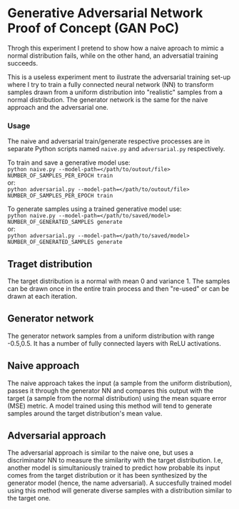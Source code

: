 # Generative Adversarial Network Proof of Concept (GAN PoC)
Throgh this experiment I pretend to show how a naive aproach to mimic a
normal distribution fails, while on the other hand, an adversatial training succeeds.

This is a useless experiment ment to ilustrate the adversarial training set-up 
where I try to train a fully connected neural network (NN) to transform samples
drawn from a uniform distribution into "realistic" samples from a normal distribution.
The generator network is the same for the naive approach and the adversarial one.

### Usage
The naive and adversarial train/generate respective processes are in separate Python
scripts named `naive.py` and `adversarial.py` respectively.

To train and save a generative model use:  
`python naive.py --model-path=</path/to/outout/file> NUMBER_OF_SAMPLES_PER_EPOCH train`  
or:  
`python adversarial.py --model-path=</path/to/outout/file> NUMBER_OF_SAMPLES_PER_EPOCH train`

To generate samples using a trained generative model use:  
`python naive.py --model-path=</path/to/saved/model> NUMBER_OF_GENERATED_SAMPLES generate`  
or:  
`python adversarial.py --model-path=</path/to/saved/model> NUMBER_OF_GENERATED_SAMPLES generate`  

## Traget distribution
The target distribution is a normal with mean 0 and variance 1.
The samples can be drawn once in the entire train process and then "re-used" or
can be drawn at each iteration.

## Generator network
The generator network samples from a uniform distribution with range -0.5,0.5.
It has a number of fully connected layers with ReLU activations.

## Naive approach
The naive approach takes the input (a sample from the uniform distribution),
passes it through the generator NN and compares this output with the target
(a sample from the normal distribution) using the mean square error (MSE) metric.
A model trained using this method will tend to generate samples around the
target distribution's mean value.

## Adversarial approach
The adversarial approach is similar to the naive one, but uses a discriminator NN
to measure the similarity with the target distribution.
I.e, another model is simultaniously trained to predict how probable its input
comes from the target distribution or it has been synthesized by the generator model
(hence, the name adversarial).
A succesfully trained model using this method will generate diverse samples with
a distribution similar to the target one.

